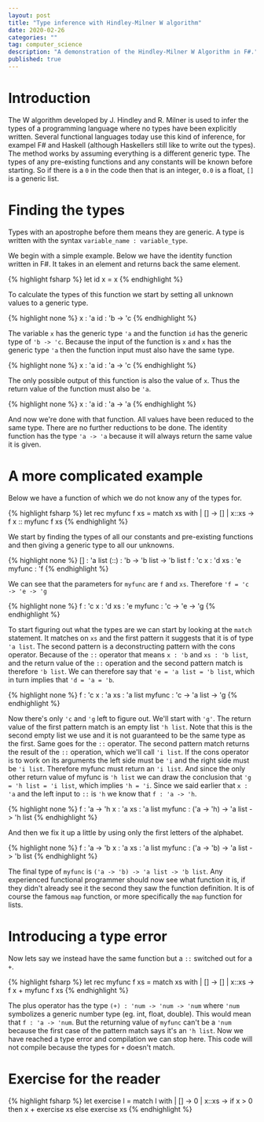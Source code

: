 ```yaml
---
layout: post
title: "Type inference with Hindley-Milner W algorithm"
date: 2020-02-26
categories: ""
tag: computer_science
description: "A demonstration of the Hindley-Milner W Algorithm in F#."
published: true
---
```


# Introduction
The W algorithm developed by J. Hindley and R. Milner is used to infer the types of a programming language where no types have been explicitly written. Several functional languages today use this kind of inference, for exampel F# and Haskell (although Haskellers still like to write out the types). The method works by assuming everything is a different generic type. The types of any pre-existing functions and any constants will be known before starting. So if there is a `0` in the code then that is an integer, `0.0` is a float, `[]` is a generic list. 

# Finding the types

Types with an apostrophe before them means they are generic. A type is written with the syntax `variable_name : variable_type`.

We begin with a simple example. Below we have the identity function written in F#. It takes in an element and returns back the same element.

{% highlight fsharp %}
let id x = x
{% endhighlight %}

To calculate the types of this function we start by setting all unknown values to a generic type.

{% highlight none %}
x : 'a
id : 'b -> 'c
{% endhighlight %}

The variable `x` has the generic type `'a` and the function `id` has the generic type of `'b -> 'c`. Because the input of the function is `x` and `x` has the generic type `'a` then the function input must also have the same type. 

{% highlight none %}
x : 'a
id : 'a -> 'c
{% endhighlight %}

The only possible output of this function is also the value of `x`. Thus the return value of the function must also be `'a`.

{% highlight none %}
x : 'a
id : 'a -> 'a
{% endhighlight %}

And now we're done with that function. All values have been reduced to the same type. There are no further reductions to be done. The identity function has the type `'a -> 'a` because it will always return the same value it is given. 

# A more complicated example
Below we have a function of which we do not know any of the types for.

{% highlight fsharp %}
let rec myfunc f xs = 
  match xs with
  | []    -> []
  | x::xs -> f x :: myfunc f xs
{% endhighlight %}

We start by finding the types of all our constants and pre-existing functions and then giving a generic type to all our unknowns.

{% highlight none %}
[] : 'a list
(::) : 'b -> 'b list -> 'b list
f : 'c
x : 'd
xs : 'e
myfunc : 'f
{% endhighlight %}

We can see that the parameters for `myfunc` are `f` and `xs`. Therefore `'f = 'c -> 'e -> 'g`

{% highlight none %}
f : 'c
x : 'd
xs : 'e
myfunc : 'c -> 'e -> 'g
{% endhighlight %}

To start figuring out what the types are we can start by looking at the `match` statement. It matches on `xs` and the first pattern it suggests that it is of type `'a list`. The second pattern is a deconstructing pattern with the cons operator. Because of the `::` operator that means `x : 'b` and `xs : 'b list`, and the return value of the `::` operation and the second pattern match is therefore `'b list`. We can therefore say that `'e = 'a list = 'b list`, which in turn implies that `'d = 'a = 'b`.

{% highlight none %}
f : 'c
x : 'a
xs : 'a list
myfunc : 'c -> 'a list -> 'g
{% endhighlight %}

Now there's only `'c` and `'g` left to figure out. We'll start with `'g'`. The return value of the first pattern match is an empty list `'h list`. Note that this is the second empty list we use and it is not guaranteed to be the same type as the first. Same goes for the `::` operator. The second pattern match returns the result of the `::` operation, which we'll call `'i list`. If the cons operator is to work on its arguments the left side must be `'i` and the right side must be `'i list`. Therefore myfunc must return an `'i list`. And since the only other return value of myfunc is `'h list` we can draw the conclusion that `'g = 'h list = 'i list`, which implies `'h = 'i`. Since we said earlier that `x : 'a` and the left input to `::` is `'h` we know that `f : 'a -> 'h`. 

{% highlight none %}
f : 'a -> 'h
x : 'a
xs : 'a list
myfunc : ('a -> 'h) -> 'a list -> 'h list
{% endhighlight %}

And then we fix it up a little by using only the first letters of the alphabet.

{% highlight none %}
f : 'a -> 'b
x : 'a
xs : 'a list
myfunc : ('a -> 'b) -> 'a list -> 'b list
{% endhighlight %}

The final type of `myfunc` is `('a -> 'b) -> 'a list -> 'b list`. Any experienced functional programmer should now see what function it is, if they didn't already see it the second they saw the function definition. It is of course the famous `map` function, or more specifically the `map` function for lists.


# Introducing a type error
Now lets say we instead have the same function but a `::` switched out for a `+`.

{% highlight fsharp %}
let rec myfunc f xs = 
  match xs with
  | []    -> []
  | x::xs -> f x + myfunc f xs
{% endhighlight %}

The plus operator has the type `(+) : 'num -> 'num -> 'num` where `'num` symbolizes a generic number type (eg. int, float, double). This would mean that `f : 'a -> 'num`. But the returning value of `myfunc` can't be a `'num` because the first case of the pattern match says it's an `'h list`. Now we have reached a type error and compilation we can stop here. This code will not compile because the types for `+` doesn't match.

# Exercise for the reader

{% highlight fsharp %}
let exercise l = 
  match l with
  | []    -> 0
  | x::xs -> 
    if x > 0 then
      x + exercise xs
    else
      exercise xs
{% endhighlight %}
